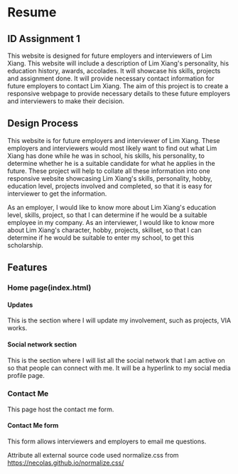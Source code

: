# Resume
## ID Assignment 1
This website is designed for future employers and interviewers of Lim Xiang. This website will include a description of Lim Xiang's personality, his education history, awards, accolades. It will showcase his skills, projects and assignment done. It will provide necessary contact information for future employers to contact Lim Xiang. The aim of this project is to create a responsive webpage to provide necessary details to these future employers and interviewers to make their decision.

## Design Process
This website is for future employers and interviewer of Lim Xiang. These employers and interviewers would most likely want to find out what Lim Xiang has done while he was in school, his skills, his personality, to determine
whether he is a suitable candidate for what he applies in the future. These project will help to collate all these information into one responsive website showcasing Lim Xiang's skills, personality, hobby, education level, projects involved and completed, so that it is easy for interviewer to get the information.

As an employer, I would like to know more about Lim Xiang's education level, skills, project, so that I can determine if he would be a suitable employee in my company.
As an interviewer, I would like to know more about Lim Xiang's character, hobby, projects, skillset, so that I can determine if he would be suitable to enter my school, to get this scholarship.

## Features
### Home page(index.html)
#### Updates
This is the section where I will update my involvement, such as projects, VIA works.
#### Social network section
This is the section where I will list all the social network that I am active on so that people can connect with me. It will be a hyperlink to my social media profile page.
### Contact Me
This page host the contact me form.
#### Contact Me form
This form allows interviewers and employers to email me questions.


Attribute all external source code used
normalize.css from https://necolas.github.io/normalize.css/